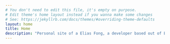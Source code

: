 ```yaml
---
# You don't need to edit this file, it's empty on purpose.
# Edit theme's home layout instead if you wanna make some changes
# See: https://jekyllrb.com/docs/themes/#overriding-theme-defaults
layout: home
title: Home
description: "Personal site of a Elias Fong, a developer based out of Boston, containing tutorials, reviews, and other posts."
---
```

